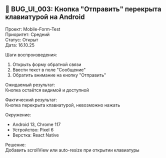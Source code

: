 ## 🐞 BUG_UI_003: Кнопка "Отправить" перекрыта клавиатурой на Android

Проект: Mobile-Form-Test                  
Приоритет: Средний  
Статус: Открыт                            
Дата: 16.10.25

Шаги воспроизведения:
1. Открыть форму обратной связи  
2. Ввести текст в поле "Сообщение"  
3. Обратить внимание на кнопку "Отправить"

Ожидаемый результат:  
Кнопка остаётся видимой и доступной

Фактический результат:  
Кнопка перекрыта клавиатурой, невозможно нажать

Окружение:  
- Android 13, Chrome 117  
- Устройство: Pixel 6  
- Верстка: React Native

Решение:  
Добавить scrollView или auto-resize при открытии клавиатуры
